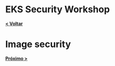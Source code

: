 # EKS Security Workshop

[**< Voltar**](./11-Lab9.md)

# Image security

[**Próximo >**](./13-Lab11.md)
